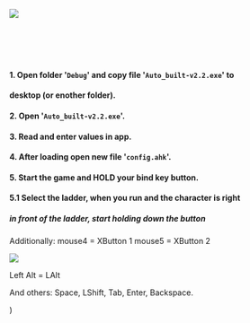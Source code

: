 ![](https://github.com/Stas-inside/Auto_built/blob/main/kis1-1.png)

#  

#### 1. Open folder '`Debug`' and copy file '`Auto_built-v2.2.exe`' to 
####    desktop (or enother folder).
#### 2. Open '`Auto_built-v2.2.exe`'.
#### 3. Read and enter values in app.
#### 4. After loading open new file '`config.ahk`'.
#### 5. Start the game and HOLD your bind key button.
#### 5.1 Select the ladder, when you run and the character is right
##### in front of the ladder, start holding down the button

Additionally:
mouse4 = XButton 1
mouse5 = XButton 2

![](https://github.com/Stas-inside/Auto_built/blob/main/Capture.PNG)

Left Alt = LAlt

And others:
Space, LShift, Tab, Enter, Backspace.

)
